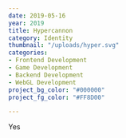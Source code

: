 ```yaml
---
date: 2019-05-16
year: 2019
title: Hypercannon
category: Identity
thumbnail: "/uploads/hyper.svg"
categories:
- Frontend Development
- Game Development
- Backend Development
- WebGL Development
project_bg_color: "#000000"
project_fg_color: "#FF8D00"

---
```

Yes